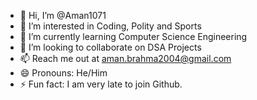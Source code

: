 - 👋 Hi, I’m @Aman1071
- 👀 I’m interested in Coding, Polity and Sports
- 🌱 I’m currently learning Computer Science Engineering
- 💞️ I’m looking to collaborate on DSA Projects
- 📫 Reach me out at aman.brahma2004@gmail.com
- 😄 Pronouns: He/Him
- ⚡ Fun fact: I am very late to join Github.

<!---
Aman1071/Aman1071 is a ✨ special ✨ repository because its `README.md` (this file) appears on your GitHub profile.
You can click the Preview link to take a look at your changes.
--->
